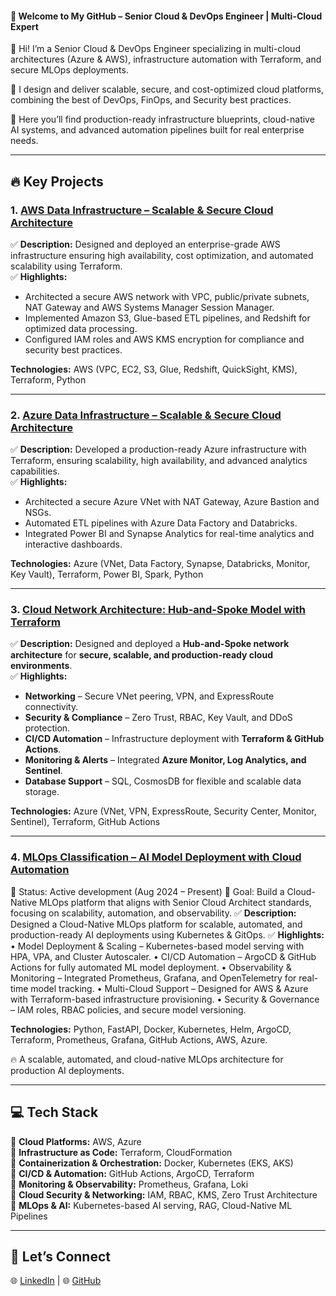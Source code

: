 #### 🚀 Welcome to My GitHub – Senior Cloud & DevOps Engineer | Multi-Cloud Expert

👋 Hi! I’m a Senior Cloud & DevOps Engineer specializing in multi-cloud architectures (Azure & AWS), infrastructure automation with Terraform, and secure MLOps deployments.

🔧 I design and deliver scalable, secure, and cost-optimized cloud platforms, combining the best of DevOps, FinOps, and Security best practices.

📂 Here you’ll find production-ready infrastructure blueprints, cloud-native AI systems, and advanced automation pipelines built for real enterprise needs. 

---

## **🔥 Key Projects**

### **1. [AWS Data Infrastructure – Scalable & Secure Cloud Architecture](https://github.com/Vitmer/AWS_Data_Infra_Project)**  
✅ **Description:** Designed and deployed an enterprise-grade AWS infrastructure ensuring high availability, cost optimization, and automated scalability using Terraform.  
✅ **Highlights:**  
- Architected a secure AWS network with VPC, public/private subnets, NAT Gateway and AWS Systems Manager Session Manager.  
- Implemented Amazon S3, Glue-based ETL pipelines, and Redshift for optimized data processing.  
- Configured IAM roles and AWS KMS encryption for compliance and security best practices.  

**Technologies:** AWS (VPC, EC2, S3, Glue, Redshift, QuickSight, KMS), Terraform, Python  

---

### **2. [Azure Data Infrastructure – Scalable & Secure Cloud Architecture](https://github.com/Vitmer/Azure_Data_Infra_Project)**  
✅ **Description:** Developed a production-ready Azure infrastructure with Terraform, ensuring scalability, high availability, and advanced analytics capabilities.  
✅ **Highlights:**  
- Architected a secure Azure VNet with NAT Gateway, Azure Bastion and NSGs.  
- Automated ETL pipelines with Azure Data Factory and Databricks.  
- Integrated Power BI and Synapse Analytics for real-time analytics and interactive dashboards.  

**Technologies:** Azure (VNet, Data Factory, Synapse, Databricks, Monitor, Key Vault), Terraform, Power BI, Spark, Python  

---

### **3. [Cloud Network Architecture: Hub-and-Spoke Model with Terraform](https://github.com/Vitmer/Cloud_Network_Architecture)**  
✅ **Description:** Designed and deployed a **Hub-and-Spoke network architecture** for **secure, scalable, and production-ready cloud environments**.  
✅ **Highlights:**  
- **Networking** – Secure VNet peering, VPN, and ExpressRoute connectivity.  
- **Security & Compliance** – Zero Trust, RBAC, Key Vault, and DDoS protection.  
- **CI/CD Automation** – Infrastructure deployment with **Terraform & GitHub Actions**.  
- **Monitoring & Alerts** – Integrated **Azure Monitor, Log Analytics, and Sentinel**.  
- **Database Support** – SQL, CosmosDB for flexible and scalable data storage.  

**Technologies:** Azure (VNet, VPN, ExpressRoute, Security Center, Monitor, Sentinel), Terraform, GitHub Actions  

---

### **4. [MLOps Classification – AI Model Deployment with Cloud Automation](https://github.com/Vitmer/MLOps-Classification-with-Cloud-Deployment-Options)**  
🚧 Status: Active development (Aug 2024 – Present)
🎯 Goal: Build a Cloud-Native MLOps platform that aligns with Senior Cloud Architect standards, focusing on scalability, automation, and observability.
✅ **Description:** Designed a Cloud-Native MLOps platform for scalable, automated, and production-ready AI deployments using Kubernetes & GitOps.
✅ **Highlights:**
	•	Model Deployment & Scaling – Kubernetes-based model serving with HPA, VPA, and Cluster Autoscaler.
	•	CI/CD Automation – ArgoCD & GitHub Actions for fully automated ML model deployment.
	•	Observability & Monitoring – Integrated Prometheus, Grafana, and OpenTelemetry for real-time model tracking.
	•	Multi-Cloud Support – Designed for AWS & Azure with Terraform-based infrastructure provisioning.
	•	Security & Governance – IAM roles, RBAC policies, and secure model versioning.

**Technologies:** Python, FastAPI, Docker, Kubernetes, Helm, ArgoCD, Terraform, Prometheus, Grafana, GitHub Actions, AWS, Azure.

🔥 A scalable, automated, and cloud-native MLOps architecture for production AI deployments.

---

## **💻 Tech Stack**
🔹 **Cloud Platforms:** AWS, Azure  
🔹 **Infrastructure as Code:** Terraform, CloudFormation  
🔹 **Containerization & Orchestration:** Docker, Kubernetes (EKS, AKS)  
🔹 **CI/CD & Automation:** GitHub Actions, ArgoCD, Terraform  
🔹 **Monitoring & Observability:** Prometheus, Grafana, Loki  
🔹 **Cloud Security & Networking:** IAM, RBAC, KMS, Zero Trust Architecture  
🔹 **MLOps & AI:** Kubernetes-based AI serving, RAG, Cloud-Native ML Pipelines   

---

## **📢 Let’s Connect**
🌐 [LinkedIn](https://www.linkedin.com/in/vitalij-merenics-451331249/) | 🌐 [GitHub](https://github.com/Vitmer)

